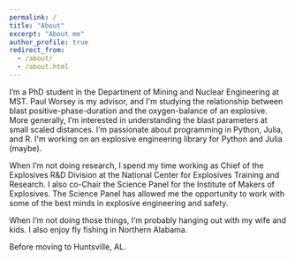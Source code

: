```yaml
---
permalink: /
title: "About"
excerpt: "About me"
author_profile: true
redirect_from:
  - /about/
  - /about.html
---
```


I’m a PhD student in the Department of Mining and Nuclear Engineering at MST. Paul Worsey is my advisor, and I'm studying the relationship between blast positive-phase-duration and the oxygen-balance of an explosive. More generally, I’m interested in understanding the blast parameters at small scaled distances. I’m passionate about programming in Python, Julia, and R. I'm working on an explosive engineering library for Python and Julia (maybe).

When I’m not doing research, I spend my time working as Chief of the Explosives R&D Division at the National Center for Explosives Training and Research. I also co-Chair the Science Panel for the Institute of Makers of Explosives. The Science Panel has allowed me the opportunity to work with some of the best minds in explosive engineering and safety.

When I’m not doing those things, I’m probably hanging out with my wife and kids. I also enjoy fly fishing in Northern Alabama.

Before moving to Huntsville, AL.
